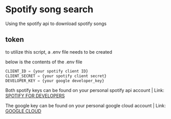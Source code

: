 # Spotify song search

Using the spotify api to download spotify songs

## token

to utilize this script, a .env file needs to be created

below is the contents of the .env file

```python
CLIENT_ID = {your spotify client ID}
CLIENT_SECRET = {your spotify client secret}
DEVELOPER_KEY = {your google developer_key}
```

Both spotify keys can be found on your personal spotify api account | Link:
[SPOTIFY FOR DEVELOPERS](https://developer.spotify.com/)

The google key can be found on your personal google cloud account | Link:
[GOOGLE CLOUD](https://console.cloud.google.com/welcome/new?authuser=1&project=enduring-grid-405811&supportedpurview=project)
